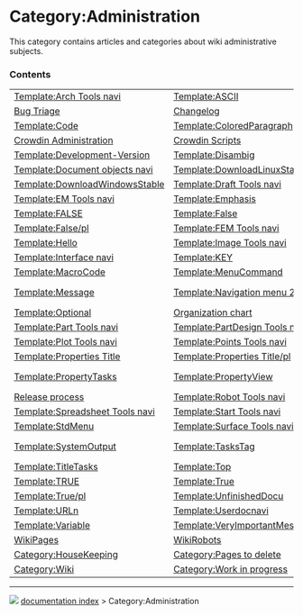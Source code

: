 # Category:Administration
This category contains articles and categories about wiki administrative subjects.

### Contents

|     |     |     |
| --- | --- | --- |
| [Template:Arch Tools navi](Template_Arch_Tools_navi.md) | [Template:ASCII](Template_ASCII.md) | [Backend Adminstration](Backend_Adminstration.md) |
| [Bug Triage](Bug_Triage.md) | [Changelog](Changelog.md) | [Template:Choice](Template_Choice.md) |
| [Template:Code](Template_Code.md) | [Template:ColoredParagraph](Template_ColoredParagraph.md) | [Template:ColoredText](Template_ColoredText.md) |
| [Crowdin Administration](Crowdin_Administration.md) | [Crowdin Scripts](Crowdin_Scripts.md) | [Template:Delete](Template_Delete.md) |
| [Template:Development-Version](Template_Development-Version.md) | [Template:Disambig](Template_Disambig.md) | [Template:Docnav](Template_Docnav.md) |
| [Template:Document objects navi](Template_Document_objects_navi.md) | [Template:DownloadLinuxStable](Template_DownloadLinuxStable.md) | [Template:DownloadMacStable](Template_DownloadMacStable.md) |
| [Template:DownloadWindowsStable](Template_DownloadWindowsStable.md) | [Template:Draft Tools navi](Template_Draft_Tools_navi.md) | [Template:Drawing Tools navi](Template_Drawing_Tools_navi.md) |
| [Template:EM Tools navi](Template_EM_Tools_navi.md) | [Template:Emphasis](Template_Emphasis.md) | [Template:ExampleCode](Template_ExampleCode.md) |
| [Template:FALSE](Template_FALSE.md) | [Template:False](Template_False.md) | [Template:FALSE/pl](Template_FALSE/pl.md) |
| [Template:False/pl](Template_False/pl.md) | [Template:FEM Tools navi](Template_FEM_Tools_navi.md) | [Template:FileName](Template_FileName.md) |
| [Template:Hello](Template_Hello.md) | [Template:Image Tools navi](Template_Image_Tools_navi.md) | [Template:Incode](Template_Incode.md) |
| [Template:Interface navi](Template_Interface_navi.md) | [Template:KEY](Template_KEY.md) | [Template:LineEdit](Template_LineEdit.md) |
| [Template:MacroCode](Template_MacroCode.md) | [Template:MenuCommand](Template_MenuCommand.md) | [Template:Mesh Tools navi](Template_Mesh_Tools_navi.md) |
| [Template:Message](Template_Message.md) | [Template:Navigation menu 2](Template_Navigation_menu_2.md) | [Template:OpenSCAD Tools navi](Template_OpenSCAD_Tools_navi.md) |
| [Template:Optional](Template_Optional.md) | [Organization chart](Organization_chart.md) | [Template:Parameter](Template_Parameter.md) |
| [Template:Part Tools navi](Template_Part_Tools_navi.md) | [Template:PartDesign Tools navi](Template_PartDesign_Tools_navi.md) | [Template:Path Tools navi](Template_Path_Tools_navi.md) |
| [Template:Plot Tools navi](Template_Plot_Tools_navi.md) | [Template:Points Tools navi](Template_Points_Tools_navi.md) | [Template:Powerdocnavi](Template_Powerdocnavi.md) |
| [Template:Properties Title](Template_Properties_Title.md) | [Template:Properties Title/pl](Template_Properties_Title/pl.md) | [Template:PropertyData](Template_PropertyData.md) |
| [Template:PropertyTasks](Template_PropertyTasks.md) | [Template:PropertyView](Template_PropertyView.md) | [Template:Raytracing Tools navi](Template_Raytracing_Tools_navi.md) |
| [Release process](Release_process.md) | [Template:Robot Tools navi](Template_Robot_Tools_navi.md) | [Template:Sketcher Tools navi](Template_Sketcher_Tools_navi.md) |
| [Template:Spreadsheet Tools navi](Template_Spreadsheet_Tools_navi.md) | [Template:Start Tools navi](Template_Start_Tools_navi.md) | [Template:Std Base navi](Template_Std_Base_navi.md) |
| [Template:StdMenu](Template_StdMenu.md) | [Template:Surface Tools navi](Template_Surface_Tools_navi.md) | [Template:SystemInput](Template_SystemInput.md) |
| [Template:SystemOutput](Template_SystemOutput.md) | [Template:TasksTag](Template_TasksTag.md) | [Template:TechDraw Tools navi](Template_TechDraw_Tools_navi.md) |
| [Template:TitleTasks](Template_TitleTasks.md) | [Template:Top](Template_Top.md) | [Tracker](Tracker.md) |
| [Template:TRUE](Template_TRUE.md) | [Template:True](Template_True.md) | [Template:TRUE/pl](Template_TRUE/pl.md) |
| [Template:True/pl](Template_True/pl.md) | [Template:UnfinishedDocu](Template_UnfinishedDocu.md) | [Template:URL](Template_URL.md) |
| [Template:URLn](Template_URLn.md) | [Template:Userdocnavi](Template_Userdocnavi.md) | [Template:Value](Template_Value.md) |
| [Template:Variable](Template_Variable.md) | [Template:VeryImportantMessage](Template_VeryImportantMessage.md) | [Template:Web Tools navi](Template_Web_Tools_navi.md) |
| [WikiPages](WikiPages.md) | [WikiRobots](WikiRobots.md) | [Category:Disambiguation](Category_Disambiguation.md) |
| [Category:HouseKeeping](Category_HouseKeeping.md) | [Category:Pages to delete](Category_Pages_to_delete.md) | [Category:UnfinishedDocu](Category_UnfinishedDocu.md) |
| [Category:Wiki](Category_Wiki.md) | [Category:Work in progress](Category_Work_in_progress.md) |



---
![](images/Right_arrow.png) [documentation index](../README.md) > Category:Administration
